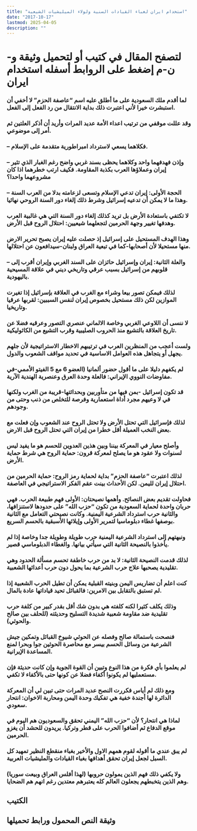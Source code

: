 ```yaml
---
title: "استخدام ايران لغباء القيادات السنية ولولاء الميليشيات الشيعية"
date: "2017-10-17"
lastmod: 2025-04-05
description: ""
---
```

# **لتصفح المقال في كتيب أو لتحميل وثيقة و-ن-م إضغط على الروابط أسفله** **استخدام ايران**

### لما أقدم ملك السعودية على ما أطلق عليه اسم “عاصفة الحزم” لا أخفي أن استبشرت خيرا لأني اعتبرت ذلك بداية الانتقال من رد الفعل إلى الفعل.

### وقد عللت موقفي من ترتيب اعداء الأمة عديد المرات وأريد أن أذكر العلتين ثم أمر إلى موضوعي.

### – فكلاهما يسعي لاسترداد امبراطورية متقدمة على الإسلام.

### – وإذن فهدفهما واحد وكلاهما يحظى بسند غربي واضح رغم الغبار الذي تثير إيران وعملاؤها العرب بكذبة المقاومة. فكيف ارتب خطرهما اذا كان مشروعهما واحدا؟

### – الحجة الأولى: إيران تدعي الإسلام وتسعى لزعامته بدلا من العرب السنة وهذا ما لا يمكن أن تدعيه إسرائيل وشرط ذلك إلغاء دور السنة الروحي نهائيا.

### لا تكتفي باستعادة الأرض بل تريد كذلك إلغاء دور السنة التي هي غالبية العرب وهدفها تغيير وجهة الحرمين لتجعلهما شيعيين: احتلال الروح قبل الأرض.

### وهذا الهدف المستحيل على إسرائيل إذ حصلت عليه إيران يصبح تحرير الارض منها مستحيلا لأن أصحابها-كما في تبعية العراق ولبنان-سيدافعون عن احتلالها.

### – والعلة الثانية: إيران وإسرائيل حائزان على السند الغربي وإيران أقرب إلى قلوبهم من إسرائيل بسبب عرقي وتاريخي ديني في علاقة المسيحية باليهودية.

### لذلك فيمكن تصور بيعا وشراء مع الغرب في العلاقة بإسرائيل إذا تغيرت الموازين لكن ذلك مستحيل بخصوص إيران لنفس السببين: لقربها عرقيا وتاريخيا.

### لا ننسى أن اللاوعي الغربي وخاصة الالماني عنصري التصور وعرقيه فضلا عن تاريخ العلاقة بالتشيع منذ الحروب الصليبية وقرب التشيع من الكاثوليكية.

### ولست أعجب من المنظرين العرب في ترتيبهم الاخطار الاستراتيجية لأن جلهم يجهل أو يتجاهل هذه العوامل الاساسية في تحديد مواقف الشعوب والدول.

### لم يكفهم دليلا على ما أقول حضور ألمانيا (العضو 6 مع 5 الفيتو الأممي-في مفاوضات النووي الإيراني: فالعلة وحدة العرق وعنصرية الهندية الآرية.

### قد تكون إسرائيل -بمن فيها من متأوربين وبحداثتها-قريبة من الغرب ولكنها في لا وعيهم مجرد أداة استعمارية وفرصة للتخلص من ذنب وحتى من وجودهم.

### لذلك فإسرائيل التي تحتل الأرض ولا تحتل الروح عند الشعوب وإن فعلت مع بعض النخب العميلة أقل خطرا من إيران التي تحتل الروح قبل الارض.

### وأصلح معيار في المعركة بيننا وبين هذين العدوين للحسم هو ما يفيد ليس لسنوات ولا عقود هو ما يصلح لمعركة قرون: حماية الروح هي شرط حماية الأرض.

### لذلك اعتبرت “عاصفة الحزم” بداية لحماية رمز الروح: حماية الحرمين من احتلال إيران لليمن. لكن الأحداث بينت عقم الفكر الاستراتيجي في العاصفة.

### فحاولت تقديم بعض النصائح. وأهمها نصيحتان: الأولى فهم طبيعة الحرب. فهي حربان واحدة لحماية السعودية من تكون “حزب الله” على حدودها لاستنزافها، والثانية حرب استرداد الشرعية اليمنية. وكانت نصيحتي التعامل مع الثانية بوصفها غطاء دبلوماسيا لتمرير الأولى وإيلائها الأسبقية بالحسم السريع.

### ونبهتهم إلى استرداد الشرعية اليمنية حرب طويلة وطويلة جدا وخاصة إذا لم يأخذوا بالنصيحة الثانية التي سيأتي بيانها. والغطاء الدبلوماسي قصير.

### لذلك قدمت النصيحة الثانية: لا بد من حرب خاطفة تحسم مسألة الحدود وهي تقليدية يصحبها علاج حرب الشرعية بما يحول دون حرب أعدائها الشعبية.

### كنت اعلم أن تضاريس اليمن وبنيته القبلية يمكن أن تطيل الحرب الشعبية إذا لم تستبق بالتقابل بين الامرين: فالقبائل تحيد قياداتها عادة بالمال.

### وذلك يكلف كثيرا لكنه كلفته هي بدون شك أقل بقدر كبير من كلفة حرب تقليدية ضد مقاومة شعبية شديدة التسليح وحديثته (للحلف بين صالح والحوثي).

### فنصحت باستمالة صالح وفصله عن الحوثي شيوخ القبائل وتمكين جيش الشرعية من وسائل الحسم بيسر مع محاصرة الحوثين جوا وبحرا لمنع المساعدة الإيرانية.

### لم يعلموا بأي فكرة من هذا النوع وتبين أن القوة الجوية وإن كانت حديثة فإن مستعمليها لم يكونوا أكفاء فضلا عن كونها حتى بالأكفاء لا تكفي.

### ومع ذلك لم أياس فكررت النصح عديد المرات حتى تبين لي أن المعركة الدائرة لها أجندة خفية هي تفكيك وحدة اليمن ومحاربة الاخوان: انتحار سعودي.

### لماذا هي انتحار؟ لأن “حزب الله” اليمني تحقق والسعوديون هم اليوم في موقع الدفاع ثم أضافوا الحرب على قطر وتركيا. يريدون للحشد أن يغزو الحرمين.

### لم يبق عندي ما أقوله لقوم همهم الاول والأخير بغباء منقطع النظير تمهيد كل السبل لجعل إيران تحقق أهدافها بغباء القيادات والمليشيات العربية.

### ولا يكفي ذلك فهم الذين يمولون حروبها (لهذا أفلس العراق وبيعت سوريا) وهم الذين يتخبطهم يجعلون العالم كله يعتبرهم معتدين رغم انهم هم الضحايا.

## الكتيب

## وثيقة النص المحمول ورابط تحميلها

###
